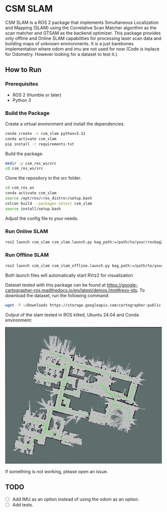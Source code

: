# CSM SLAM

CSM SLAM is a ROS 2 package that implements Simultaneous Localization and Mapping (SLAM) using the Correlative Scan Matcher algorithm as the scan matcher and GTSAM as the backend optimizer. This package provides only offline and Online SLAM capabilities for processing laser scan data and building maps of unknown environments. It is a just barebones implementation where odom and imu are not used for now (Code is inplace for Odometry. However looking for a dataset to test it.).

## How to Run

### Prerequisites
- ROS 2 (Humble or later)
- Python 3

### Build the Package
Create a virtual environment and install the dependencies.
```bash
conda create -n csm_slam python=3.12
conda activate csm_slam
pip install -r requirements.txt
```

Build the package.
```bash
mkdir -p csm_ros_ws/src
cd csm_ros_ws/src
```

Clone the repository in the src folder.

```bash
cd csm_ros_ws
conda activate csm_slam
source /opt/ros/<ros_distro>/setup.bash
colcon build --packages-select csm_slam
source install/setup.bash
```

Adjust the config file to your needs.

### Run Online SLAM
```bash
ros2 launch csm_slam csm_slam.launch.py bag_path:=/path/to/your/rosbag2
```

### Run Offline SLAM
```bash
ros2 launch csm_slam csm_slam_offline.launch.py bag_path:=/path/to/your/rosbag2
```

Both launch files will automatically start RViz2 for visualization

Dataset tested with this package can be found at https://google-cartographer-ros.readthedocs.io/en/latest/demos.html#revo-lds. To download the dataset, run the following command:
```bash
wget -P ~/Downloads https://storage.googleapis.com/cartographer-public-data/bags/revo_lds/cartographer_paper_revo_lds.bag
```

Output of the slam tested in ROS kilted, Ubuntu 24.04 and Conda environment:

![SLAM](./images/output.png)

If something is not working, please open an issue.

## TODO
- [ ] Add IMU as an option instead of using the odom as an option.
- [ ] Add tests.